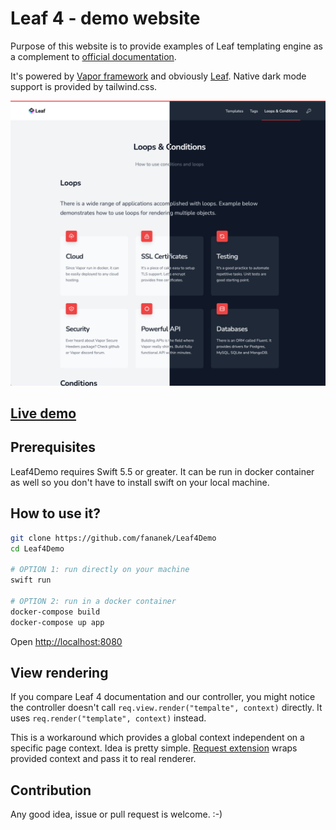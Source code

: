 # Leaf 4 - demo website

Purpose of this website is to provide examples of Leaf templating engine as a complement to [official documentation](https://docs.vapor.codes/4.0/leaf/getting-started).

It's powered by [Vapor framework](https://vapor.codes) and obviously [Leaf](https://github.com/vapor/leaf). Native dark mode support is provided by tailwind.css.

![Leaf4Demo screenshot](Leaf4Demo_screenshot.png)

## [Live demo](https://leaf4demo.fly.dev)  

## Prerequisites

Leaf4Demo requires Swift 5.5 or greater. It can be run in docker container as well so you don't have to install swift on your local machine.

## How to use it?

```bash
git clone https://github.com/fananek/Leaf4Demo
cd Leaf4Demo

# OPTION 1: run directly on your machine
swift run

# OPTION 2: run in a docker container
docker-compose build
docker-compose up app
```

Open [http://localhost:8080](http://localhost:8080)

## View rendering
If you compare Leaf 4 documentation and our controller, you might notice the controller doesn't call `req.view.render("tempalte", context)` directly. It uses `req.render("template", context)` instead.

This is a workaround which provides a global context independent on a specific page context. Idea is pretty simple. [Request extension](https://github.com/fananek/Leaf4Demo/blob/master/Sources/App/Extensions/Request%2BRender.swift) wraps provided context and pass it to real renderer.

## Contribution
Any good idea, issue or pull request is welcome. :-)

